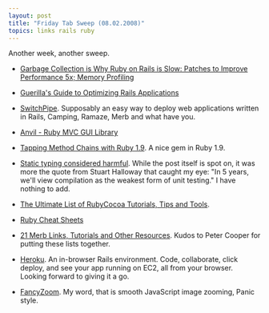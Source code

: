 ```yaml
---
layout: post
title: "Friday Tab Sweep (08.02.2008)"
topics: links rails ruby
---
```

Another week, another sweep.

 * [Garbage Collection is Why Ruby on Rails is Slow: Patches to Improve Performance 5x; Memory Profiling](http://blog.pluron.com/2008/01/ruby-on-rails-i.html)

 * [Guerilla's Guide to Optimizing Rails Applications](http://blog.pluron.com/2008/01/guerrillas-way.html)

 * [SwitchPipe](http://switchpipe.org/). Supposably an easy way to deploy web applications written in Rails, Camping, Ramaze, Merb and what have you.

 * [Anvil - Ruby MVC GUI Library](http://www.infoq.com/news/2008/02/anvil-interview)

 * [Tapping Method Chains with Ruby 1.9](http://www.infoq.com/news/2008/02/tap-method-ruby19). A nice gem in Ruby 1.9.

 * [Static typing considered harmful](http://blog.jayfields.com/2008/02/static-typing-considered-harmful.html). While the post itself is spot on, it was more the quote from Stuart Halloway that caught my eye: "In 5 years, we'll view compilation as the weakest form of unit testing." I have nothing to add.

 * [The Ultimate List of RubyCocoa Tutorials, Tips and Tools](http://www.rubyinside.com/the-ultimate-list-of-rubycocoa-tutorials-tips-and-tools-728.html).

 * [Ruby Cheat Sheets](http://www.rubyinside.com/ruby-cheat-sheet-734.html)

 * [21 Merb Links, Tutorials and Other Resources](http://www.rubyinside.com/merb-tutorials-and-resources-716.html). Kudos to Peter Cooper for putting these lists together.

 * [Heroku](http://heroku.com/). An in-browser Rails environment. Code, collaborate, click deploy, and see your app running on EC2, all from your browser. Looking forward to giving it a go.

 * [FancyZoom](http://www.cabel.name/2008/02/fancyzoom-10.html). My word, that is smooth JavaScript image zooming, Panic style.